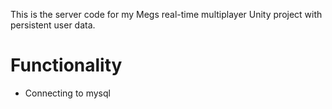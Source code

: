 This is the server code for my Megs real-time multiplayer Unity project with persistent user data.

# Functionality
* Connecting to mysql
